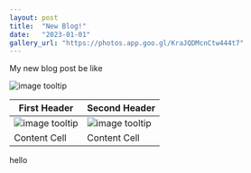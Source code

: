 ```yaml
---
layout: post
title:  "New Blog!"
date:   "2023-01-01"
gallery_url: "https://photos.app.goo.gl/KraJQDMcnCtw444t7"
---
```


My new blog post be like



![image tooltip]({{page.image_urls[0]}})



| First Header  | Second Header |
| ------------- | ------------- |
|![image tooltip]({{page.image_urls[0]}}) | ![image tooltip]({{page.image_urls[0]}}) |
| Content Cell  | Content Cell  |

hello
